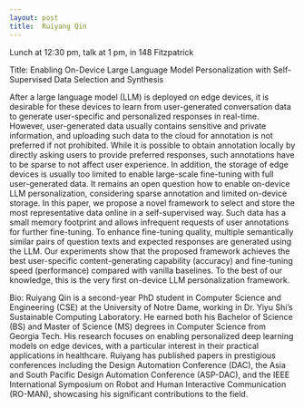 ```yaml
---
layout: post
title:  Ruiyang Qin
---
```


Lunch at 12:30 pm, talk at 1 pm, in 148 Fitzpatrick

Title: Enabling On-Device Large Language Model Personalization with Self-Supervised Data Selection and Synthesis

After a large language model (LLM) is deployed on edge devices, it is desirable for these devices to learn from user-generated conversation data to generate user-specific and personalized responses in real-time. However, user-generated data usually contains sensitive and private information, and uploading such data to the cloud for annotation is not preferred if not prohibited. While it is possible to obtain annotation locally by directly asking users to provide preferred responses, such annotations have to be sparse to not affect user experience. In addition, the storage of edge devices is usually too limited to enable large-scale fine-tuning with full user-generated data. It remains an open question how to enable on-device LLM personalization, considering sparse annotation and limited on-device storage. In this paper, we propose a novel framework to select and store the most representative data online in a self-supervised way. Such data has a small memory footprint and allows infrequent requests of user annotations for further fine-tuning. To enhance fine-tuning quality, multiple semantically similar pairs of question texts and expected responses are generated using the LLM. Our experiments show that the proposed framework achieves the best user-specific content-generating capability (accuracy) and fine-tuning speed (performance) compared with vanilla baselines. To the best of our knowledge, this is the very first on-device LLM personalization framework.

Bio: Ruiyang Qin is a second-year PhD student in Computer Science and Engineering (CSE) at the University of Notre Dame, working in Dr. Yiyu Shi’s Sustainable Computing Laboratory. He earned both his Bachelor of Science (BS) and Master of Science (MS) degrees in Computer Science from Georgia Tech. His research focuses on enabling personalized deep learning models on edge devices, with a particular interest in their practical applications in healthcare. Ruiyang has published papers in prestigious conferences including the Design Automation Conference (DAC), the Asia and South Pacific Design Automation Conference (ASP-DAC), and the IEEE International Symposium on Robot and Human Interactive Communication (RO-MAN), showcasing his significant contributions to the field.
